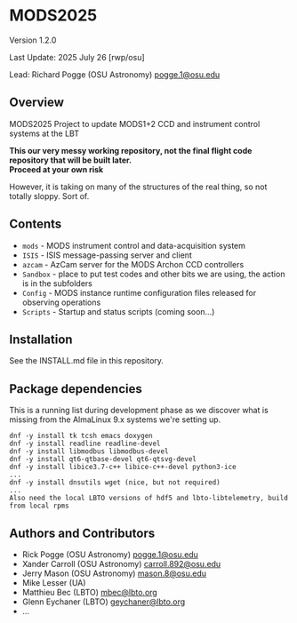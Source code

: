 # MODS2025
Version 1.2.0

Last Update: 2025 July 26 [rwp/osu]

Lead: Richard Pogge (OSU Astronomy) pogge.1@osu.edu

## Overview
MODS2025 Project to update MODS1+2 CCD and instrument control systems at the LBT

**This our very messy working repository, not the final flight code repository that will be built later.  
Proceed at your own risk**

However, it is taking on many of the structures of the real thing, so not totally sloppy.  Sort of.

## Contents

  * `mods` - MODS instrument control and data-acquisition system
  * `ISIS` - ISIS message-passing server and client
  * `azcam` - AzCam server for the MODS Archon CCD controllers
  * `Sandbox` - place to put test codes and other bits we are using, the action is in the subfolders
  * `Config` - MODS instance runtime configuration files released for observing operations
  * `Scripts` - Startup and status scripts (coming soon...)

## Installation

See the INSTALL.md file in this repository. 

## Package dependencies

This is a running list during development phase as we discover what is missing from the 
AlmaLinux 9.x systems we're setting up.

```shell
dnf -y install tk tcsh emacs doxygen
dnf -y install readline readline-devel
dnf -y install libmodbus libmodbus-devel
dnf -y install qt6-qtbase-devel qt6-qtsvg-devel
dnf -y install libice3.7-c++ libice-c++-devel python3-ice
...
dnf -y install dnsutils wget (nice, but not required)
...
Also need the local LBTO versions of hdf5 and lbto-libtelemetry, build from local rpms
```

## Authors and Contributors

- Rick Pogge (OSU Astronomy) pogge.1@osu.edu
- Xander Carroll (OSU Astronomy) carroll.892@osu.edu
- Jerry Mason (OSU Astronomy) mason.8@osu.edu
- Mike Lesser (UA)
- Matthieu Bec (LBTO) mbec@lbto.org
- Glenn Eychaner (LBTO) geychaner@lbto.org
- ...
